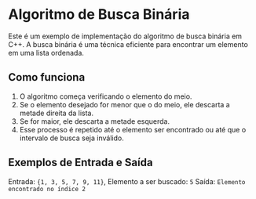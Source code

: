 # Algoritmo de Busca Binária

Este é um exemplo de implementação do algoritmo de busca binária em C++. A busca binária é uma técnica eficiente para encontrar um elemento em uma lista ordenada.

## Como funciona
1. O algoritmo começa verificando o elemento do meio.
2. Se o elemento desejado for menor que o do meio, ele descarta a metade direita da lista.
3. Se for maior, ele descarta a metade esquerda.
4. Esse processo é repetido até o elemento ser encontrado ou até que o intervalo de busca seja inválido.

## Exemplos de Entrada e Saída
Entrada: `{1, 3, 5, 7, 9, 11}`, Elemento a ser buscado: `5`
Saída: `Elemento encontrado no índice 2`
